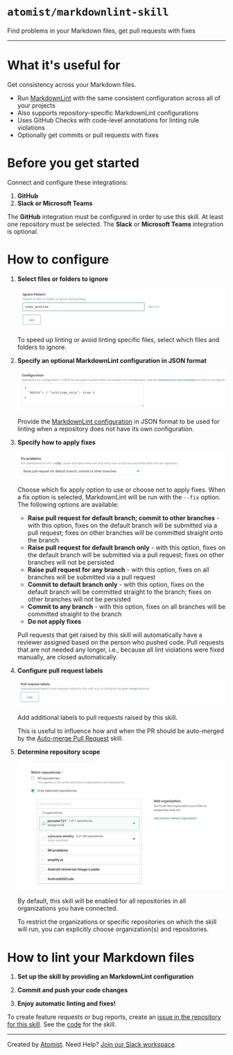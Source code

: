 # `atomist/markdownlint-skill`

<!---atomist-skill-description:start--->

Find problems in your Markdown files, get pull requests with fixes

<!---atomist-skill-description:end--->

---

<!---atomist-skill-readme:start--->

# What it's useful for

Get consistency across your Markdown files.

-   Run [MarkdownLint](https://github.com/DavidAnson/markdownlint) with the same
    consistent configuration across all of your projects
-   Also supports repository-specific MarkdownLint configurations
-   Uses GitHub Checks with code-level annotations for linting rule violations
-   Optionally get commits or pull requests with fixes

# Before you get started

Connect and configure these integrations:

1. **GitHub**
1. **Slack or Microsoft Teams**

The **GitHub** integration must be configured in order to use this skill. At
least one repository must be selected. The **Slack** or **Microsoft Teams**
integration is optional.

# How to configure

1. **Select files or folders to ignore**

    ![Ignore](docs/images/ignore.png)

    To speed up linting or avoid linting specific files, select which files and
    folders to ignore.

1. **Specify an optional MarkdownLint configuration in JSON format**

    ![Configuration](docs/images/config.png)

    Provide the
    [MarkdownLint configuration](https://github.com/DavidAnson/markdownlint) in
    JSON format to be used for linting when a repository does not have its own
    configuration.

1. **Specify how to apply fixes**

    ![Fix](docs/images/fix.png)

    Choose which fix apply option to use or choose not to apply fixes. When a
    fix option is selected, MarkdownLint will be run with the `--fix` option.
    The following options are available:

    - **Raise pull request for default branch; commit to other branches** - with
      this option, fixes on the default branch will be submitted via a pull
      request; fixes on other branches will be committed straight onto the
      branch
    - **Raise pull request for default branch only** - with this option, fixes
      on the default branch will be submitted via a pull request; fixes on other
      branches will not be persisted
    - **Raise pull request for any branch** - with this option, fixes on all
      branches will be submitted via a pull request
    - **Commit to default branch only** - with this option, fixes on the default
      branch will be committed straight to the branch; fixes on other branches
      will not be persisted
    - **Commit to any branch** - with this option, fixes on all branches will be
      committed straight to the branch
    - **Do not apply fixes**

    Pull requests that get raised by this skill will automatically have a
    reviewer assigned based on the person who pushed code. Pull requests that
    are not needed any longer, i.e., because all lint violations were fixed
    manually, are closed automatically.

1. **Configure pull request labels**

    ![Labels](docs/images/labels.png)

    Add additional labels to pull requests raised by this skill.

    This is useful to influence how and when the PR should be auto-merged by the
    [Auto-merge Pull Request](https://go.atomist.com/catalog/skills/atomist/github-auto-merge-skill)
    skill.

1. **Determine repository scope**

    ![Repository filter](docs/images/repo-filter.png)

    By default, this skill will be enabled for all repositories in all
    organizations you have connected.

    To restrict the organizations or specific repositories on which the skill
    will run, you can explicitly choose organization(s) and repositories.

# How to lint your Markdown files

1. **Set up the skill by providing an MarkdownLint configuration**

1. **Commit and push your code changes**

1. **Enjoy automatic linting and fixes!**

To create feature requests or bug reports, create an
[issue in the repository for this skill](https://github.com/atomist-skills/markdownlint-skill/issues).
See the [code](https://github.com/atomist-skills/markdownlint-skill) for the
skill.

<!---atomist-skill-readme:end--->

---

Created by [Atomist][atomist]. Need Help? [Join our Slack workspace][slack].

[atomist]: https://atomist.com/ "Atomist - How Teams Deliver Software"
[slack]: https://join.atomist.com/ "Atomist Community Slack"
